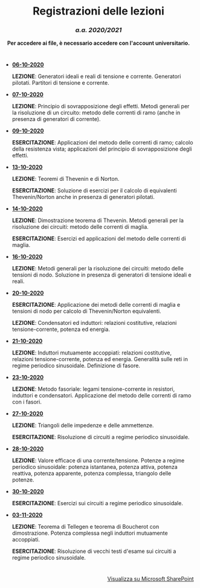 <div align="center">

# Registrazioni delle lezioni

### *a.a. 2020/2021*

**Per accedere ai file, è necessario accedere con l'account universitario.**

</div>

#

- [**06-10-2020**](https://unipiit.sharepoint.com/:v:/s/a_td_47189/EeC-GlyPeTlKvMiDEcDLHcsBSh5cprUwP7ILK6i4N8pCdQ?e=Ba611U) 
  
  **LEZIONE**: Generatori ideali e reali di tensione e corrente. Generatori pilotati. Partitori di tensione e corrente.
- [**07-10-2020**](https://unipiit.sharepoint.com/:v:/s/a_td_47189/EZ9lStix6S9No-d-uyAXSs0Bf4y-E-5iVtHZoJHnSFdJjg?e=Fhle2V) 
  
  **LEZIONE**: Principio di sovrapposizione degli effetti. Metodi generali per la risoluzione di un circuito: metodo delle correnti di ramo (anche in presenza di generatori di corrente).
- [**09-10-2020**](https://unipiit.sharepoint.com/:v:/s/a_td_47189/EWOvsRG1EtNIjBYWOoCARKcBddwdJtIvN2FhupLlubwsMQ?e=1JgrsN)
  
  **ESERCITAZIONE**: Applicazioni del metodo delle correnti di ramo; calcolo della resistenza vista; applicazioni del principio di sovrapposizione degli effetti.
- [**13-10-2020**](https://unipiit.sharepoint.com/:v:/s/a_td_47189/ESjBtarQIMhEu2Lf-3w_OHYB4eeWIO7e0goVd_UlgMusYA?e=MRhV7M)
  
  **LEZIONE**: Teoremi di Thevenin e di Norton.

  **ESERCITAZIONE**: Soluzione di esercizi per il calcolo di equivalenti Thevenin/Norton anche in presenza di generatori pilotati.

- [**14-10-2020**](https://unipiit.sharepoint.com/:v:/s/a_td_47189/EUvOQQve6H1NiYZoWukQ26UBnDT_LVmilF8aWE9BQxMIow?e=tAt6ye)
  
  **LEZIONE**: Dimostrazione teorema di Thevenin. Metodi generali per la risoluzione dei circuiti: metodo delle correnti di maglia.

  **ESERCITAZIONE**: Esercizi ed applicazioni del metodo delle correnti di maglia.

- [**16-10-2020**](https://unipiit.sharepoint.com/:v:/s/a_td_47189/ETXS56YTAj1BnFT3w8FCyswBYwubyl971cheemjqfkY-pA?e=mGzQdH)

  **LEZIONE**: Metodi generali per la risoluzione dei circuiti: metodo delle tensioni di nodo. Soluzione in presenza di generatori di tensione ideali e reali.

- [**20-10-2020**](https://unipiit.sharepoint.com/:v:/s/a_td_47189/EXENPgw98IpJsSv1o4sHkTUB_pi9wxnHrZDm4Ygota1C9A?e=NcNM6U)

  **ESERCITAZIONE**: Applicazione dei metodi delle correnti di maglia e tensioni di nodo per calcolo di Thevenin/Norton equivalenti.

  **LEZIONE**: Condensatori ed induttori: relazioni costitutive, relazioni tensione-corrente, potenza ed energia.

- [**21-10-2020**](https://unipiit.sharepoint.com/:v:/s/a_td_47189/Ea9jjWd9fRdDmSFUEm0UNWQBURtayiDNmlYNGqIhtufVnQ?e=4oYkuN)

  **LEZIONE**: Induttori mutuamente accoppiati: relazioni costitutive, relazioni tensione-corrente, potenza ed energia. Generalità sulle reti in regime periodico sinusoidale. Definizione di fasore.

- [**23-10-2020**](https://unipiit.sharepoint.com/:v:/s/a_td_47189/ERe2yDzsjM5LrkUDBwuyEcQBe1aAci6cFbVLpqd2Q73kbw?e=ugAgzG)

  **LEZIONE**: Metodo fasoriale: legami tensione-corrente in resistori, induttori e condensatori. Applicazione del metodo delle correnti di ramo con i fasori.

- [**27-10-2020**](https://unipiit.sharepoint.com/:v:/s/a_td_47189/ESgO2IEjWplFmIMMRGBXcxgB73cqfEErA7IrvYM9BdZ2uQ?e=KeTHM4)

  **LEZIONE**: Triangoli delle impedenze e delle ammettenze.

  **ESERCITAZIONE**: Risoluzione di circuiti a regime periodico sinusoidale.

- [**28-10-2020**](https://unipiit.sharepoint.com/:v:/s/a_td_47189/EQZwbAauHt5NnMiqOy9pT78BIvU-tRfX0JanGRPa4BxA3Q?e=9VuF5o)

  **LEZIONE**: Valore efficace di una corrente/tensione. Potenze a regime periodico sinusoidale: potenza istantanea, potenza attiva, potenza reattiva, potenza apparente, potenza complessa, triangolo delle potenze.

- [**30-10-2020**](https://unipiit.sharepoint.com/:v:/s/a_td_47189/ETSTJj5m60FNgHIA6yk0UA8B18EEWBPdngoiTy6iUwasBw?e=VHCHBL)

  **ESERCITAZIONE**: Esercizi sui circuiti a regime periodico sinusoidale.

- [**03-11-2020**](https://unipiit.sharepoint.com/:v:/s/a_td_47189/EY02YsGc9wNEuSVOdlajIB0B-z4rp7MXApHCGZzdXN5wAA?e=knFQJg)

  **LEZIONE**: Teorema di Tellegen e teorema di Boucherot con dimostrazione. Potenza complessa negli induttori mutuamente accoppiati.

  **ESERCITAZIONE**: Risoluzione di vecchi testi d'esame sui circuiti a regime periodico sinusoidale.

#

<div align="right">

[Visualizza su Microsoft SharePoint](https://unipiit.sharepoint.com/:f:/s/a_td_47189/EpxBxRUipO5BrLZTSRSlC_IB80rw9CBFtS1-Fe6oZTtaaA?e=8M0u7G)

</div>
